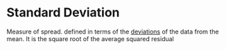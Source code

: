 # Standard Deviation
Measure of spread. defined in terms of the <ins>deviations</ins> of the data from the mean.
It is the square root of the average squared residual
